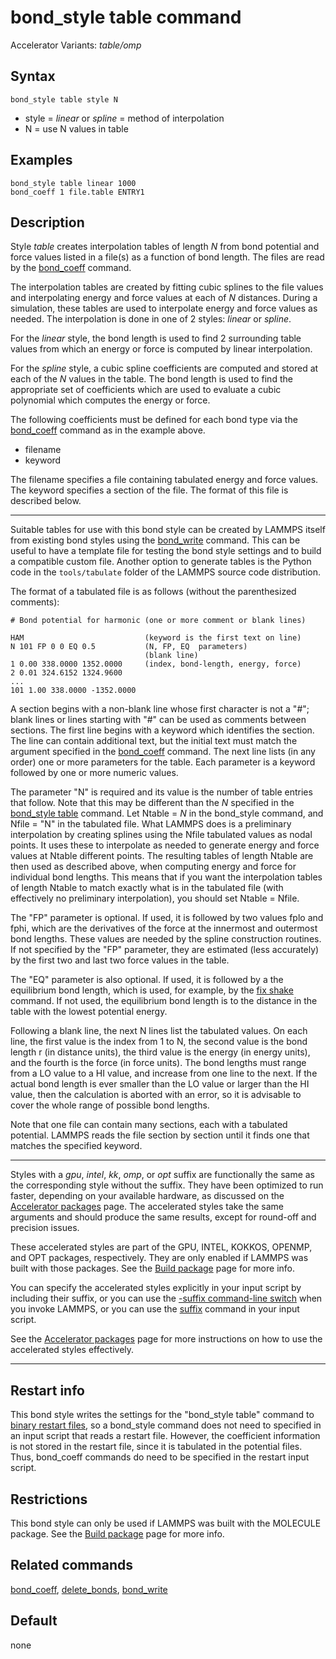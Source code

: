 # bond_style table command

Accelerator Variants: *table/omp*

## Syntax

``` LAMMPS
bond_style table style N
```

-   style = *linear* or *spline* = method of interpolation
-   N = use N values in table

## Examples

``` LAMMPS
bond_style table linear 1000
bond_coeff 1 file.table ENTRY1
```

## Description

Style *table* creates interpolation tables of length *N* from bond
potential and force values listed in a file(s) as a function of bond
length. The files are read by the [bond_coeff](bond_coeff) command.

The interpolation tables are created by fitting cubic splines to the
file values and interpolating energy and force values at each of *N*
distances. During a simulation, these tables are used to interpolate
energy and force values as needed. The interpolation is done in one of 2
styles: *linear* or *spline*.

For the *linear* style, the bond length is used to find 2 surrounding
table values from which an energy or force is computed by linear
interpolation.

For the *spline* style, a cubic spline coefficients are computed and
stored at each of the *N* values in the table. The bond length is used
to find the appropriate set of coefficients which are used to evaluate a
cubic polynomial which computes the energy or force.

The following coefficients must be defined for each bond type via the
[bond_coeff](bond_coeff) command as in the example above.

-   filename
-   keyword

The filename specifies a file containing tabulated energy and force
values. The keyword specifies a section of the file. The format of this
file is described below.

------------------------------------------------------------------------

Suitable tables for use with this bond style can be created by LAMMPS
itself from existing bond styles using the [bond_write](bond_write)
command. This can be useful to have a template file for testing the bond
style settings and to build a compatible custom file. Another option to
generate tables is the Python code in the `tools/tabulate` folder of the
LAMMPS source code distribution.

The format of a tabulated file is as follows (without the parenthesized
comments):

    # Bond potential for harmonic (one or more comment or blank lines)

    HAM                           (keyword is the first text on line)
    N 101 FP 0 0 EQ 0.5           (N, FP, EQ  parameters)
                                  (blank line)
    1 0.00 338.0000 1352.0000     (index, bond-length, energy, force)
    2 0.01 324.6152 1324.9600
    ...
    101 1.00 338.0000 -1352.0000

A section begins with a non-blank line whose first character is not a
\"#\"; blank lines or lines starting with \"#\" can be used as comments
between sections. The first line begins with a keyword which identifies
the section. The line can contain additional text, but the initial text
must match the argument specified in the [bond_coeff](bond_coeff)
command. The next line lists (in any order) one or more parameters for
the table. Each parameter is a keyword followed by one or more numeric
values.

The parameter \"N\" is required and its value is the number of table
entries that follow. Note that this may be different than the *N*
specified in the [bond_style table](bond_style) command. Let Ntable =
*N* in the bond_style command, and Nfile = \"N\" in the tabulated file.
What LAMMPS does is a preliminary interpolation by creating splines
using the Nfile tabulated values as nodal points. It uses these to
interpolate as needed to generate energy and force values at Ntable
different points. The resulting tables of length Ntable are then used as
described above, when computing energy and force for individual bond
lengths. This means that if you want the interpolation tables of length
Ntable to match exactly what is in the tabulated file (with effectively
no preliminary interpolation), you should set Ntable = Nfile.

The \"FP\" parameter is optional. If used, it is followed by two values
fplo and fphi, which are the derivatives of the force at the innermost
and outermost bond lengths. These values are needed by the spline
construction routines. If not specified by the \"FP\" parameter, they
are estimated (less accurately) by the first two and last two force
values in the table.

The \"EQ\" parameter is also optional. If used, it is followed by a the
equilibrium bond length, which is used, for example, by the [fix
shake](fix_shake) command. If not used, the equilibrium bond length is
to the distance in the table with the lowest potential energy.

Following a blank line, the next N lines list the tabulated values. On
each line, the first value is the index from 1 to N, the second value is
the bond length r (in distance units), the third value is the energy (in
energy units), and the fourth is the force (in force units). The bond
lengths must range from a LO value to a HI value, and increase from one
line to the next. If the actual bond length is ever smaller than the LO
value or larger than the HI value, then the calculation is aborted with
an error, so it is advisable to cover the whole range of possible bond
lengths.

Note that one file can contain many sections, each with a tabulated
potential. LAMMPS reads the file section by section until it finds one
that matches the specified keyword.

------------------------------------------------------------------------

Styles with a *gpu*, *intel*, *kk*, *omp*, or *opt* suffix are
functionally the same as the corresponding style without the suffix.
They have been optimized to run faster, depending on your available
hardware, as discussed on the [Accelerator packages](Speed_packages)
page. The accelerated styles take the same arguments and should produce
the same results, except for round-off and precision issues.

These accelerated styles are part of the GPU, INTEL, KOKKOS, OPENMP, and
OPT packages, respectively. They are only enabled if LAMMPS was built
with those packages. See the [Build package](Build_package) page for
more info.

You can specify the accelerated styles explicitly in your input script
by including their suffix, or you can use the [-suffix command-line
switch](Run_options) when you invoke LAMMPS, or you can use the
[suffix](suffix) command in your input script.

See the [Accelerator packages](Speed_packages) page for more
instructions on how to use the accelerated styles effectively.

------------------------------------------------------------------------

## Restart info

This bond style writes the settings for the \"bond_style table\" command
to [binary restart files](restart), so a bond_style command does not
need to specified in an input script that reads a restart file. However,
the coefficient information is not stored in the restart file, since it
is tabulated in the potential files. Thus, bond_coeff commands do need
to be specified in the restart input script.

## Restrictions

This bond style can only be used if LAMMPS was built with the MOLECULE
package. See the [Build package](Build_package) page for more info.

## Related commands

[bond_coeff](bond_coeff), [delete_bonds](delete_bonds),
[bond_write](bond_write)

## Default

none
